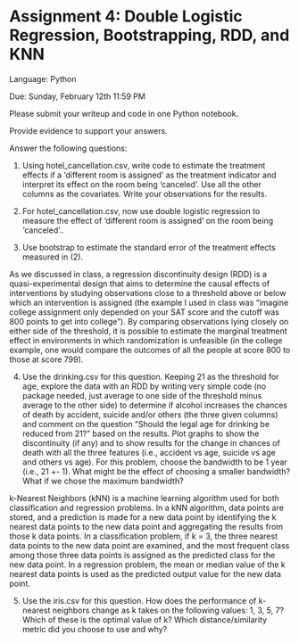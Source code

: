 # Assignment 4: Double Logistic Regression, Bootstrapping, RDD, and KNN

Language: Python

Due: Sunday, February 12th 11:59 PM

 

Please submit your writeup and code in one Python notebook.

Provide evidence to support your answers. 

 

Answer the following questions:

1. Using hotel_cancellation.csv, write code to estimate the treatment effects if a ‘different room is assigned’ as the treatment indicator and interpret its effect on the room being ‘canceled’. Use all the other columns as the covariates. Write your observations for the results.

2. For hotel_cancellation.csv, now use double logistic regression to measure the effect of ‘different room is assigned’ on the room being ‘canceled’..

3. Use bootstrap to estimate the standard error of the treatment effects measured in (2).

As we discussed in class, a regression discontinuity design (RDD) is a quasi-experimental design that aims to determine the causal effects of interventions by studying observations close to a threshold above or below which an intervention is assigned (the example I used in class was “imagine college assignment only depended on your SAT score and the cutoff was 800 points to get into college”). By comparing observations lying closely on either side of the threshold, it is possible to estimate the marginal treatment effect in environments in which randomization is unfeasible (in the college example, one would compare the outcomes of all the people at score 800 to those at score 799).

4. Use the drinking.csv for this question. Keeping 21 as the threshold for age, explore the data with an RDD by writing very simple code (no package needed, just average to one side of the threshold minus average to the other side) to determine if alcohol increases the chances of death by accident, suicide and/or others (the three given columns) and comment on the question “Should the legal age for drinking be reduced from 21?” based on the results. Plot graphs to show the discontinuity (if any) and to show results for the change in chances of death with all the three features (i.e., accident vs age, suicide vs age and others vs age). For this problem, choose the bandwidth to be 1 year (i.e., 21 +- 1). What might be the effect of choosing a smaller bandwidth?  What if we chose the maximum bandwidth?

k-Nearest Neighbors (kNN) is a machine learning algorithm used for both classification and regression problems. In a kNN algorithm, data points are stored, and a prediction is made for a new data point by identifying the k nearest data points to the new data point and aggregating the results from those k data points. In a classification problem, if k = 3, the three nearest data points to the new data point are examined, and the most frequent class among those three data points is assigned as the predicted class for the new data point. In a regression problem, the mean or median value of the k nearest data points is used as the predicted output value for the new data point.

5. Use the iris.csv for this question. How does the performance of k-nearest neighbors change as k takes on the following values: 1, 3, 5, 7? Which of these is the optimal value of k? Which distance/similarity metric did you choose to use and why?
